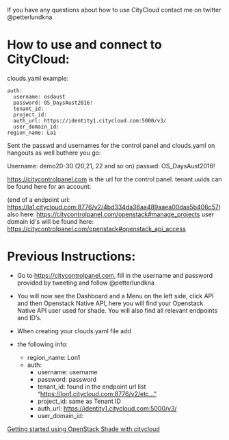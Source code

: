 If you have any questions about how to use CityCloud contact me on twitter @petterlundkna

# How to use and connect to CityCloud:

clouds.yaml example:

    auth:
      username: osdaust
      password: OS_DaysAust2016!
      tenant_id: 
      project_id: 
      auth_url: https://identity1.citycloud.com:5000/v3/
      user_domain_id: 
    region_name: La1

Sent the passwd and usernames for the control panel and clouds.yaml on hangouts as well buthere you go:

Username: demo20-30 (20,21, 22 and so on)
passwd: OS_DaysAust2016!

https://citycontrolpanel.com is the url for the control panel.
tenant uuids can be found here for an account:

(end of a endpoint url: https://la1.citycloud.com:8776/v2/4bd334da36aa489aaea00daa5b406c57)
also  here: https://citycontrolpanel.com/openstack#manage_projects
user domain id's  will be found here:
https://citycontrolpanel.com/openstack#openstack_api_access

# Previous Instructions:

- Go to https://citycontrolpanel.com, fill in the username and password provided by tweeting and follow @petterlundkna
- You will now see the Dashboard and a Menu on the left side, click API and then Openstack Native API, here you will find your   Openstack Native API user used for shade. You will also find all relevant endpoints and ID’s.
- When creating your clouds.yaml file add 

- the following info:
    - region_name: Lon1
    - auth:
      - username: username
      - password: password
      - tenant_id: found in the endpoint url list “https://lon1.citycloud.com:8776/v2/etc…”
      - project_id: same as Tenant ID
      - auth_url: https://identity1.citycloud.com:5000/v3/
      - user_domain_id:

[Getting started using OpenStack Shade with citycloud](https://www.youtube.com/watch?v=7s7LKdih2vA)
